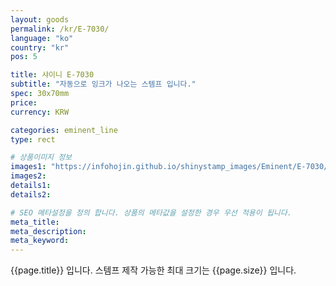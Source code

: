```yaml
---
layout: goods
permalink: /kr/E-7030/
language: "ko"
country: "kr"
pos: 5

title: 샤이니 E-7030
subtitle: "자동으로 잉크가 나오는 스템프 입니다."
spec: 30x70mm
price: 
currency: KRW

categories: eminent_line
type: rect

# 상품이미지 정보
images1: "https://infohojin.github.io/shinystamp_images/Eminent/E-7030/E-7030_1.jpg"
images2:
details1:
details2:    

# SEO 메타설정을 정의 합니다. 상품의 메타값을 설정한 경우 우선 적용이 됩니다.
meta_title: 
meta_description:
meta_keyword:
---
```


{{page.title}} 입니다. 스템프 제작 가능한 최대 크기는 {{page.size}} 입니다.